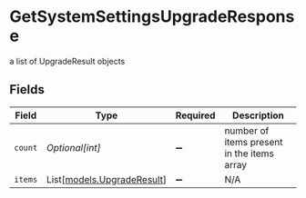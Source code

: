# GetSystemSettingsUpgradeResponse

a list of UpgradeResult objects


## Fields

| Field                                                    | Type                                                     | Required                                                 | Description                                              |
| -------------------------------------------------------- | -------------------------------------------------------- | -------------------------------------------------------- | -------------------------------------------------------- |
| `count`                                                  | *Optional[int]*                                          | :heavy_minus_sign:                                       | number of items present in the items array               |
| `items`                                                  | List[[models.UpgradeResult](../models/upgraderesult.md)] | :heavy_minus_sign:                                       | N/A                                                      |